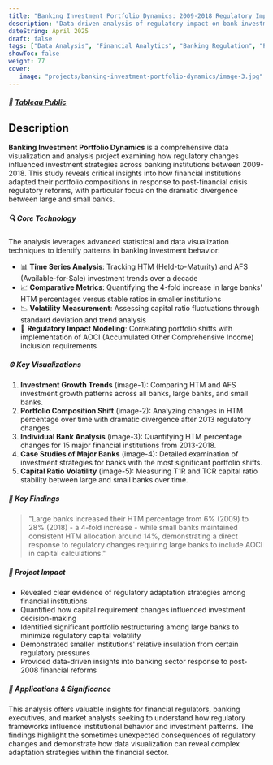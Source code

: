 ```yaml
---
title: "Banking Investment Portfolio Dynamics: 2009-2018 Regulatory Impact Study"
description: "Data-driven analysis of regulatory impact on bank investment strategies"
dateString: April 2025
draft: false
tags: ["Data Analysis", "Financial Analytics", "Banking Regulation", "Portfolio Analysis", "Tableau", "Data Visualization", "Investment Trends", "Statistical Analysis", "Regulatory Impact", "Capital Ratios"]
showToc: false
weight: 77
cover:
   image: "projects/banking-investment-portfolio-dynamics/image-3.jpg"
--- 
```

##### 🔗 [Tableau Public](https://public.tableau.com/app/profile/faseeh5112/viz/BankingInvestmentPortfolioDynamics2009-2018RegulatoryImpactStudy/Q3)

## Description

**Banking Investment Portfolio Dynamics** is a comprehensive data visualization and analysis project examining how regulatory changes influenced investment strategies across banking institutions between 2009-2018. This study reveals critical insights into how financial institutions adapted their portfolio compositions in response to post-financial crisis regulatory reforms, with particular focus on the dramatic divergence between large and small banks.

##### 🔍 Core Technology

The analysis leverages advanced statistical and data visualization techniques to identify patterns in banking investment behavior:

- 📊 **Time Series Analysis**: Tracking HTM (Held-to-Maturity) and AFS (Available-for-Sale) investment trends over a decade
- 📈 **Comparative Metrics**: Quantifying the 4-fold increase in large banks' HTM percentages versus stable ratios in smaller institutions
- 📉 **Volatility Measurement**: Assessing capital ratio fluctuations through standard deviation and trend analysis
- 🔄 **Regulatory Impact Modeling**: Correlating portfolio shifts with implementation of AOCI (Accumulated Other Comprehensive Income) inclusion requirements

##### ⚙️ Key Visualizations

1. **Investment Growth Trends** (image-1): Comparing HTM and AFS investment growth patterns across all banks, large banks, and small banks.
2. **Portfolio Composition Shift** (image-2): Analyzing changes in HTM percentage over time with dramatic divergence after 2013 regulatory changes.
3. **Individual Bank Analysis** (image-3): Quantifying HTM percentage changes for 15 major financial institutions from 2013-2018.
4. **Case Studies of Major Banks** (image-4): Detailed examination of investment strategies for banks with the most significant portfolio shifts.
5. **Capital Ratio Volatility** (image-5): Measuring T1R and TCR capital ratio stability between large and small banks over time.

##### 💬 Key Findings

> "Large banks increased their HTM percentage from 6% (2009) to 28% (2018) - a 4-fold increase - while small banks maintained consistent HTM allocation around 14%, demonstrating a direct response to regulatory changes requiring large banks to include AOCI in capital calculations."

##### 🌱 Project Impact

- Revealed clear evidence of regulatory adaptation strategies among financial institutions
- Quantified how capital requirement changes influenced investment decision-making
- Identified significant portfolio restructuring among large banks to minimize regulatory capital volatility
- Demonstrated smaller institutions' relative insulation from certain regulatory pressures
- Provided data-driven insights into banking sector response to post-2008 financial reforms

##### 🎯 Applications & Significance

This analysis offers valuable insights for financial regulators, banking executives, and market analysts seeking to understand how regulatory frameworks influence institutional behavior and investment patterns. The findings highlight the sometimes unexpected consequences of regulatory changes and demonstrate how data visualization can reveal complex adaptation strategies within the financial sector.